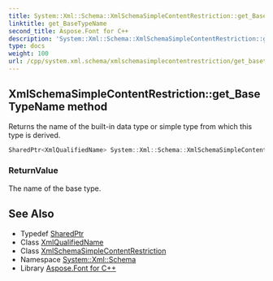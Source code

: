 ```yaml
---
title: System::Xml::Schema::XmlSchemaSimpleContentRestriction::get_BaseTypeName method
linktitle: get_BaseTypeName
second_title: Aspose.Font for C++
description: 'System::Xml::Schema::XmlSchemaSimpleContentRestriction::get_BaseTypeName method. Returns the name of the built-in data type or simple type from which this type is derived in C++.'
type: docs
weight: 100
url: /cpp/system.xml.schema/xmlschemasimplecontentrestriction/get_basetypename/
---
```

## XmlSchemaSimpleContentRestriction::get_BaseTypeName method


Returns the name of the built-in data type or simple type from which this type is derived.

```cpp
SharedPtr<XmlQualifiedName> System::Xml::Schema::XmlSchemaSimpleContentRestriction::get_BaseTypeName()
```


### ReturnValue

The name of the base type.

## See Also

* Typedef [SharedPtr](../../../system/sharedptr/)
* Class [XmlQualifiedName](../../../system.xml/xmlqualifiedname/)
* Class [XmlSchemaSimpleContentRestriction](../)
* Namespace [System::Xml::Schema](../../)
* Library [Aspose.Font for C++](../../../)
